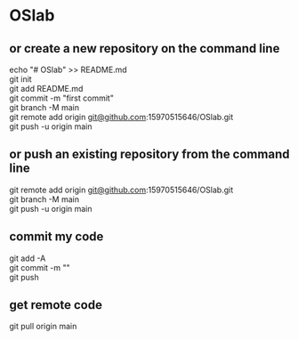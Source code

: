 # OSlab


## or create a new repository on the command line	<br>
echo "# OSlab" >> README.md	<br>
git init			<br>
git add README.md		<br>
git commit -m "first commit"	<br>
git branch -M main		<br>
git remote add origin git@github.com:15970515646/OSlab.git	<br>
git push -u origin main		<br>

## or push an existing repository from the command line	<br>
git remote add origin git@github.com:15970515646/OSlab.git	<br>
git branch -M main		<br>
git push -u origin main		<br>

## commit my code		<br>
git add -A			<br>
git commit -m ""		<br>
git push			<br>

## get remote code  <br>
git pull origin main    <br>
